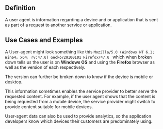 ## Definition

A user agent is information regarding a device and or application that is sent as part of a request to another service or application. 

## Use Cases and Examples

A User-agent might look something like this  `Mozilla/5.0 (Windows NT 6.1; Win64; x64; rv:47.0) Gecko/20100101 Firefox/47.0
` which when broken down tells us the user is on **Windows OS** and using the **Firefox** browser as well as the version of each respectively. 

The version can further be broken down to know if the device is mobile or desktop.

This information sometimes enables the service provider to better serve the requested content. For example, if the user agent shows that the content is being requested from a mobile device, the service provider might switch to provide content suitable for mobile devices.  

User-agent data can also be used to provide analytics, so the application developers know which devices their customers are predominately using. 
